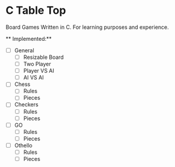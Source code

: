 # C Table Top

Board Games Written in C.
For learning purposes and experience.

**
Implemented:**
- [ ] General
  - [ ] Resizable Board
  - [ ] Two Player
  - [ ] Player VS AI
  - [ ] AI VS AI

- [ ] Chess
  - [ ] Rules
  - [ ] Pieces
- [ ] Checkers
  - [ ] Rules
  - [ ] Pieces
- [ ] GO
  - [ ] Rules
  - [ ] Pieces
- [ ] Othello
  - [ ] Rules
  - [ ] Pieces
